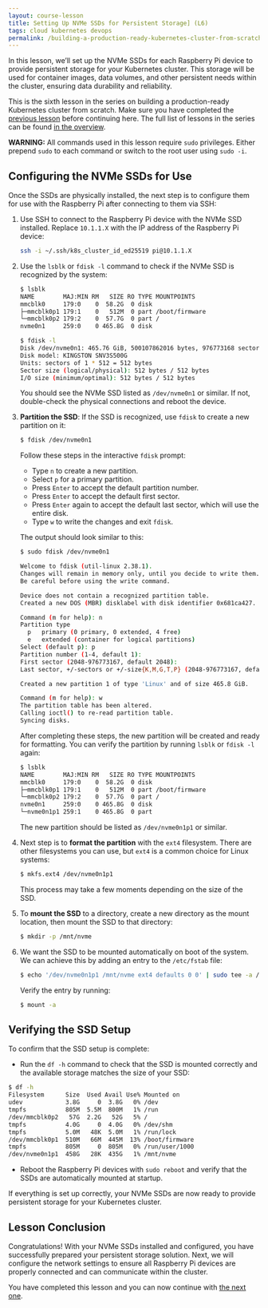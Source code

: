```yaml
---
layout: course-lesson
title: Setting Up NVMe SSDs for Persistent Storage] (L6)
tags: cloud kubernetes devops
permalink: /building-a-production-ready-kubernetes-cluster-from-scratch/lesson-6
---
```


In this lesson, we’ll set up the NVMe SSDs for each Raspberry Pi device to
provide persistent storage for your Kubernetes cluster. This storage will be
used for container images, data volumes, and other persistent needs within the
cluster, ensuring data durability and reliability.

This is the sixth lesson in the series on building a production-ready Kubernetes
cluster from scratch. Make sure you have completed the
[previous lesson](/building-a-production-ready-kubernetes-cluster-from-scratch/lesson-5)
before continuing here. The full list of lessons in the series can be found
[in the overview](/building-a-production-ready-kubernetes-cluster-from-scratch).

<div class="alert-warning" role="alert">
<strong>WARNING:</strong> All commands used in this lesson require <code>sudo</code> privileges.
Either prepend <code>sudo</code> to each command or switch to the root user using <code>sudo -i</code>.
</div>

## Configuring the NVMe SSDs for Use

Once the SSDs are physically installed, the next step is to configure them for
use with the Raspberry Pi after connecting to them via SSH:

1. Use SSH to connect to the Raspberry Pi device with the NVMe SSD installed.
   Replace `10.1.1.X` with the IP address of the Raspberry Pi device:

   ```bash
   ssh -i ~/.ssh/k8s_cluster_id_ed25519 pi@10.1.1.X
   ```

2. Use the `lsblk` or `fdisk -l` command to check if the NVMe SSD is recognized
   by the system:

   ```bash
   $ lsblk
   NAME        MAJ:MIN RM   SIZE RO TYPE MOUNTPOINTS
   mmcblk0     179:0    0  58.2G  0 disk
   ├─mmcblk0p1 179:1    0   512M  0 part /boot/firmware
   └─mmcblk0p2 179:2    0  57.7G  0 part /
   nvme0n1     259:0    0 465.8G  0 disk

   $ fdisk -l
   Disk /dev/nvme0n1: 465.76 GiB, 500107862016 bytes, 976773168 sectors
   Disk model: KINGSTON SNV3S500G
   Units: sectors of 1 * 512 = 512 bytes
   Sector size (logical/physical): 512 bytes / 512 bytes
   I/O size (minimum/optimal): 512 bytes / 512 bytes
   ```

   You should see the NVMe SSD listed as `/dev/nvme0n1` or similar. If not,
   double-check the physical connections and reboot the device.

3. **Partition the SSD**: If the SSD is recognized, use `fdisk` to create a new
   partition on it:

   ```bash
   $ fdisk /dev/nvme0n1
   ```

   Follow these steps in the interactive `fdisk` prompt:

   - Type `n` to create a new partition.
   - Select `p` for a primary partition.
   - Press `Enter` to accept the default partition number.
   - Press `Enter` to accept the default first sector.
   - Press `Enter` again to accept the default last sector, which will use the
     entire disk.
   - Type `w` to write the changes and exit `fdisk`.

   The output should look similar to this:

   ```bash
   $ sudo fdisk /dev/nvme0n1

   Welcome to fdisk (util-linux 2.38.1).
   Changes will remain in memory only, until you decide to write them.
   Be careful before using the write command.

   Device does not contain a recognized partition table.
   Created a new DOS (MBR) disklabel with disk identifier 0x681ca427.

   Command (m for help): n
   Partition type
     p   primary (0 primary, 0 extended, 4 free)
     e   extended (container for logical partitions)
   Select (default p): p
   Partition number (1-4, default 1):
   First sector (2048-976773167, default 2048):
   Last sector, +/-sectors or +/-size{K,M,G,T,P} (2048-976773167, default 976773167):

   Created a new partition 1 of type 'Linux' and of size 465.8 GiB.

   Command (m for help): w
   The partition table has been altered.
   Calling ioctl() to re-read partition table.
   Syncing disks.
   ```

   After completing these steps, the new partition will be created and ready for
   formatting. You can verify the partition by running `lsblk` or `fdisk -l`
   again:

   ```bash
   $ lsblk
   NAME        MAJ:MIN RM   SIZE RO TYPE MOUNTPOINTS
   mmcblk0     179:0    0  58.2G  0 disk
   ├─mmcblk0p1 179:1    0   512M  0 part /boot/firmware
   └─mmcblk0p2 179:2    0  57.7G  0 part /
   nvme0n1     259:0    0 465.8G  0 disk
   └─nvme0n1p1 259:1    0 465.8G  0 part
   ```

   The new partition should be listed as `/dev/nvme0n1p1` or similar.

4. Next step is to **format the partition** with the `ext4` filesystem. There
   are other filesystems you can use, but `ext4` is a common choice for Linux
   systems:

   ```bash
   $ mkfs.ext4 /dev/nvme0n1p1
   ```

   This process may take a few moments depending on the size of the SSD.

5. To **mount the SSD** to a directory, create a new directory as the mount
   location, then mount the SSD to that directory:

   ```bash
   $ mkdir -p /mnt/nvme
   ```

6. We want the SSD to be mounted automatically on boot of the system. We can
   achieve this by adding an entry to the `/etc/fstab` file:

   ```bash
   $ echo '/dev/nvme0n1p1 /mnt/nvme ext4 defaults 0 0' | sudo tee -a /etc/fstab
   ```

   Verify the entry by running:

   ```bash
   $ mount -a
   ```

## Verifying the SSD Setup

To confirm that the SSD setup is complete:

- Run the `df -h` command to check that the SSD is mounted correctly and the
  available storage matches the size of your SSD:

```bash
$ df -h
Filesystem      Size  Used Avail Use% Mounted on
udev            3.8G     0  3.8G   0% /dev
tmpfs           805M  5.5M  800M   1% /run
/dev/mmcblk0p2   57G  2.2G   52G   5% /
tmpfs           4.0G     0  4.0G   0% /dev/shm
tmpfs           5.0M   48K  5.0M   1% /run/lock
/dev/mmcblk0p1  510M   66M  445M  13% /boot/firmware
tmpfs           805M     0  805M   0% /run/user/1000
/dev/nvme0n1p1  458G   28K  435G   1% /mnt/nvme
```

- Reboot the Raspberry Pi devices with `sudo reboot` and verify that the SSDs
  are automatically mounted at startup.

If everything is set up correctly, your NVMe SSDs are now ready to provide
persistent storage for your Kubernetes cluster.

## Lesson Conclusion

Congratulations! With your NVMe SSDs installed and configured, you have
successfully prepared your persistent storage solution. Next, we will configure
the network settings to ensure all Raspberry Pi devices are properly connected
and can communicate within the cluster.

You have completed this lesson and you can now continue with
[the next one](/building-a-production-ready-kubernetes-cluster-from-scratch/lesson-7).
